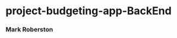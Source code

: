 # project-budgeting-app-BackEnd




### Mark Roberston
<!-- [GitHub](https://github.com/mark-robertson){:target="_blank"} -->
<!-- https://beautiful-selkie.netlify.app/ -->